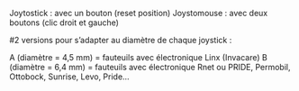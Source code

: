 Joytostick : avec un bouton (reset position)
Joystomouse : avec deux boutons (clic droit et gauche)

#2 versions pour s’adapter au diamètre de chaque joystick : 

A (diamètre = 4,5 mm) = fauteuils avec électronique Linx (Invacare) 
B (diamètre = 6,4 mm) = fauteuils avec électronique Rnet ou PRIDE, Permobil, Ottobock, Sunrise, Levo, Pride…

